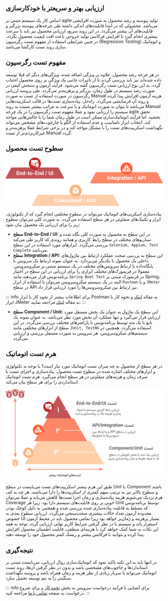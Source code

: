 ## ارزیابی بهتر و سریعتر با خودکارسازی
اساس کار یک سیستم مبتنی بر agile تولید پیوسته و رشد محصول به صورت افزایشی می‌باشد. محصولی که در ابتدا قابلیت‌های اندکی داشته طی چرخه‌های پیوسته بزرگتر و قابلیت‌های آن بیشتر می‌گردد. در این روند سریع، ارزیابی محصول نیز باید با سرعت بیشتری انجام گیرد تا افزایش فرکانس تولید خروجی باعث افت کیفیت محصول نگردد. در چنین شرایطی استفاده از مفهوم تست رگرسیون (Regression Testing) و اتوماتیک سازی روند تست کارگشا می‌باشد.
## مفهوم تست رگرسیون
در هر چرخه رشد محصول، علاوه بر ویژگی اضافه شده، ویژگی‌های دیگر که قبلا توسعه داده‌ شده‌اند نیز باید بررسی گردند تا از تاثیرات جانبی یک ویژگی بر روی محصول اجتناب گردد. به این نوع ارزیابی تست رگرسیون گفته می‌شود.
فرآیند آزمون و سنجش کیفی در صورت رشد سیستم در طول زمان، بزرگتر و پرهزینه‌تر می‌گردد. طی پروسه ارزیابی رگرسیون در صورت استفاده از تست به صورت Manual هزینه‌ آزمون افزایش پیدا کرده و روند آن فرسایشی می‌گردد. راه‌حل،‌ پیاده‌سازی تست‌ها در قالب اسکریپت‌هایی می‌باشد تا بتوان به صورت اتوماتیک و با سرعت به مراتب بیشتر نسبت به روند Manual‌ سیستم را ارزیابی نمود و عملا مفهوم تست رگرسیون را در یک چرخه agile تحقق بخشید.
اما فرآیند اتوماتیک‌سازی ممکن است در طول زمان شما را با چالش‌هایی مواجه کند. انتخاب ابزار نامناسب و عدم استفاده از الگو‌ یا چارچوب‌های مشخص می‌تواند نگهداشت اسکریپت‌های تست را با مشکل مواجه کند و در برخی شرایط عملا پرهزینه‌تر و غیرکاربردی‌تر از تست Manual گردد.
## سطوح تست محصول

![test-levels-pic](./resources/test-levels.png "test-levels")

 پیاده‌سازی اسکریپ‌های اتوماتیک می‌تواند در سطوح مختلفی انجام گیرد که از تکنولوژی، ابزار و تکنیک‌های متفاوتی در هر سطح استفاده می‌گردد. به صورت کلی می‌توان سطوح زیر را برای ارزیابی یک محصول بیان‌ نمود:
* **سطح End-to-End / UI:** در این سطح به محصول به صورت کلی نگاه شده و سناریو‌های مختلف در سطح رابط کاربری و همانند روندی که کاربر طی می‌کند بررسی می‌گردد. ابزارهای مورد استفاده در این سطح `Selenium, Appium, Test Complete` می‌باشد.
* **سطح Integration / API:** این سطح به بررسی صحت عملکرد ارتباط بین ماژول‌های داخلی یک محصول با یکدیگر می‌پردازد. به عنوان نمونه ارتباط یک سرویس با پایگاه‌داده یا ارتباط سرویس‌های مختلف در یک سیستم مبتنی بر میکروسرویس. معمولا در فریمورک‌های مختلف ابزاری را برای ارزیابی در این سطح در اختیار برنامه‌نویس قرار می‌دهند مانند `Spring Boot Test` در فریمورک مبتنی بر Spring، البته در یک سیستم میکروسرویس می‌توان با استفاده از ابزار `Postman` و یا `JMeter` در سطح API نیز ارتباط بین میکروسرویس‌ها را مورد ارزیابی قرار داد.

::: info
برای اطلاعات بیشتر از نحوه کار با ابزار Postman به مقاله [لینک](https://#) و نحوه کار با ابزار JMeter به مقاله [لینک](https://#) مراجعه نمایید. 
:::

* **سطح Component / Unit:** این سطح یک ماژول به عنوان یک بخش مستقل مورد ارزیابی قرار می‌گیرد و تنها عملکرد آن بخش مورد نظر می‌باشد. به عنوان نمونه یک تابع یا یک متد توسط برنامه‌نویس با پارامتر‌های مختلف بررسی می‌گردد. در این سطح از ابزار‌های مختلفی مانند `JUnit, TestNG` استفاده می‌گردد. همچنین در سیستم‌های میکروسرویس‌، هر سرویس به صورت مستقل بررسی و ارزیابی می‌گردد.
## هرم تست اتوماتیک
در هر سطح از محصول به چه میزان تست اتوماتیک مورد نیاز است؟ با توجه به تکنولوژی و ابزار‌های مختلف اشاره شده در سطوح تست محصول، پیاده‌سازی و اجرای تست با صرف زمان و هزینه‌های متفاوتی در هر سطح انجام می‌گیرد. هرم تست اتوماتیک استانداردی را برای هر سطح بیان می‌کند.

![test-automation-pyramid-pic](./resources/test-automation-pyramid.png "test-automation-pyramid")

طبق این هرم بیشتر اسکریپت‌های تست می‌بایست در سطح Unit یا Component باشند و سطوح بالاتر نیز به ترتیب سهم کمتری از اسکریپت‌ها را دارا می‌باشند. هر چه به کف هرم نزدیک می‌شویم هزینه پیاده‌سازی و زمان اجرا تست‌ها کاهش‌ می‌یابد و عملا می‌توان Coverage‌ خوبی بر روی قابلیت‌های سیستم دارا بود. زیرا هر Unit توسط برنامه‌نویس که مسلط به قابلیت پیاده‌سازی شده بررسی شده و همچنین به دلیل کوچک بودن محدوده آزمون تعداد حالات بیشتری صحت‌سنجی می‌گردد. ارزیابی سطوح بعدی به خصوص UI بسیار پرهزینه و زمان‌بر خواهد بود زیرا تمامی محصول باید در محیط آزمون استقرار یابد و سیستم با در نظر گرفتن شرایط کاربر نهایی ارزیابی گردد.
توجه به همه این نکات به شما کمک خواهد کرد با هزینه‌ای منطقی، قابلیت اطمینان محصول افزایش پیدا کرده و بتوانید با فرکانس بیشتر و ریسک کمتر محصول خود را توسعه دهید. 

## نتیجه‌گیری
در انتها باید به این نکته تاکید نمود که اتوماتیک‌سازی روال ارزیابی، می‌بایست مبتنی بر استاندارد‌ها و چاچوب‌های مشخصی باشد و بدون در نظر گرفتن آن‌ها، روند تست اتوماتیک می‌تواند با سربار زیادی از نظر هزینه و زمان همراه باشد و پروسه نگهداشت سنگینی را به تیم توسعه تحمیل سازد. 


::: info
برای آشنایی با فرآیند درخواست سرویس به بخش [نحوه کار](https://gazmeh.ir/how-to-use) و برای شروع درخواست به صفحه [تماس با ما](https://gazmeh.ir/contact-us) مراجعه کنید.
:::

